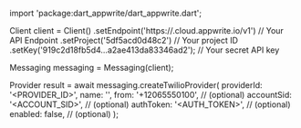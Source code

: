 import 'package:dart_appwrite/dart_appwrite.dart';

Client client = Client()
    .setEndpoint('https://<REGION>.cloud.appwrite.io/v1') // Your API Endpoint
    .setProject('5df5acd0d48c2') // Your project ID
    .setKey('919c2d18fb5d4...a2ae413da83346ad2'); // Your secret API key

Messaging messaging = Messaging(client);

Provider result = await messaging.createTwilioProvider(
    providerId: '<PROVIDER_ID>',
    name: '<NAME>',
    from: '+12065550100', // (optional)
    accountSid: '<ACCOUNT_SID>', // (optional)
    authToken: '<AUTH_TOKEN>', // (optional)
    enabled: false, // (optional)
);
